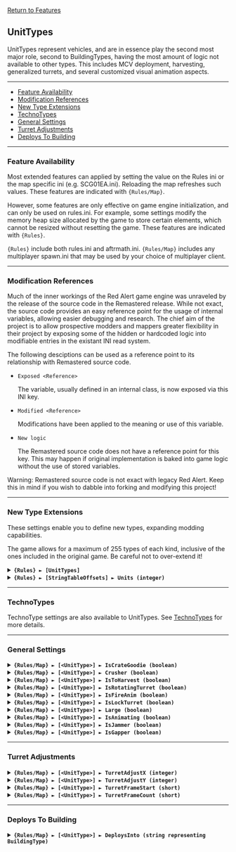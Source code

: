 [Return to Features](./features.md)

## UnitTypes

UnitTypes represent vehicles, and are in essence play the second most major role, second to BuildingTypes, having the most amount of logic not available to other types. This includes MCV deployment, harvesting, generalized turrets, and several customized visual animation aspects.

-------

 - [Feature Availability](#feature-availability)
 - [Modification References](#modification-references) 
 - [New Type Extensions](#new-type-extensions) 
 - [TechnoTypes](#technotypes) 
 - [General Settings](#general-settings) 
 - [Turret Adjustments](#turret-adjustments) 
 - [Deploys To Building](#deploys-to-building) 

-------

### Feature Availability

Most extended features can applied by setting the value on the Rules ini or the map specific ini (e.g. SCG01EA.ini). Reloading the map refreshes such values. These features are indicated with `{Rules/Map}`.

However, some features are only effective on game engine initialization, and can only be used on rules.ini. For example, some settings modify the memory heap size allocated by the game to store certain elements, which cannot be resized without resetting the game. These features are indicated with `{Rules}`.

`{Rules}` include both rules.ini and aftrmath.ini. `{Rules/Map}` includes any multiplayer spawn.ini that may be used by your choice of multiplayer client.

-------

### Modification References

Much of the inner workings of the Red Alert game engine was unraveled by the release of the source code in the Remastered release. While not exact, the source code provides an easy reference point for the usage of internal variables, allowing easier debugging and research. The chief aim of the project is to allow prospective modders and mappers greater flexibility in their project by exposing some of the hidden or hardcoded logic into modifiable entries in the existant INI read system.

The following desciptions can be used as a reference point to its relationship with Remastered source code.

 - ```Exposed <Reference>```
   
   The variable, usually defined in an internal class, is now exposed via this INI key.

 - ```Modified <Reference>```
   
   Modifications have been applied to the meaning or use of this variable.

 - ```New logic```

   The Remastered source code does not have a reference point for this key. This may happen if original implementation is baked into game logic without the use of stored variables.

Warning: Remastered source code is not exact with legacy Red Alert. Keep this in mind if you wish to dabble into forking and modifying this project!

-------

### New Type Extensions

These settings enable you to define new types, expanding modding capabilities.

The game allows for a maximum of 255 types of each kind, inclusive of the ones included in the original game. Be careful not to over-extend it!

<details>
  <summary><b><code>{Rules} ► [UnitTypes]</code></b></summary>

```New logic```

This section carries a zero-based list of IDs to be recognized as new UnitType.

Care must be taken that the list keys follow the zero-based index exactly. Duplicate keys (e.g. two '0='), or missing keys, may crash the game at boot. The requirement for strict ordering may change in the future.

Example as follows:

```ini
[UnitTypes]
0=5TNK
1=SAPC
```

</details>

<details>
  <summary><b><code>{Rules} ► [StringTableOffsets] ► Units (integer)</code></b></summary>

```New logic```
  
The `Name` entries can be used to set the names of objects, but is limited to 30 across all instances before the game crashes. Instead, it is recommended to utilize `CONQUER.ENG` and its language counterparts to supply these names.

This specifies the string entry location within `CONQUER.ENG` of new technotype entries. The index used is denoted by [Type] + [index in the new types section] + 1.

For example, if `[StringTableOffsets] ► Units` is set to 400 and `[UnitTypes] ► 2` is set to SAPC, then the string table entry for `[SAPC]` is 400 + 2 + 1 = **403**

Ensure that `CONQUER.ENG` has sufficient entries, as attempting to read a missing entry will crash the game when hovering over the affected unit.

Do not create entries that exceed 1000 as the game will route to `DEBUG.ENG` instead, which for now is beyond the scope of the project.

If not defined, or set to -1, all additional unit types will default their names to the 'Civilian' text entry.

</details>

-------

### TechnoTypes

TechnoType settings are also available to UnitTypes. See [TechnoTypes](./technotypes.md) for more details.

-------

### General Settings

<details>
  <summary><b><code>{Rules/Map} ► [&lt;UnitType&gt;] ► IsCrateGoodie (boolean)</code></b></summary>

```Exposed UnitTypeClass->IsCrateGoodie```

Determines if this unit can be spawned from a goodie crate.

</details>

<details>
  <summary><b><code>{Rules/Map} ► [&lt;UnitType&gt;] ► Crusher (boolean)</code></b></summary>

```Exposed UnitTypeClass->IsCrusher```

Determines if this unit can crush infantry that does not have `Crushable` set. By default, wheeled units (such as the Ranger) do not crush infantry, while tracked units (such as the tanks) do.

</details>

<details>
  <summary><b><code>{Rules/Map} ► [&lt;UnitType&gt;] ► IsToHarvest (boolean)</code></b></summary>

```Exposed UnitTypeClass->IsToHarvest```

Determines if this unit performs harvesting operations when over an ore patch. *The harvester behavior overrides have not yet been fully dehardcoded, so this switch does not have much use.*

</details>

<details>
  <summary><b><code>{Rules/Map} ► [&lt;UnitType&gt;] ► IsRotatingTurret (boolean)</code></b></summary>

```Exposed UnitTypeClass->IsRadarEquipped```

Determines if this unit renders a rotating radar dish above its sprite. If set to true, the unit uses its turret frames for its radar dish.

</details>

<details>
  <summary><b><code>{Rules/Map} ► [&lt;UnitType&gt;] ► IsFireAnim (boolean)</code></b></summary>

```Exposed UnitTypeClass->IsFireAnim```

Determines if this unit renders a firing animation when firing.

</details>

<details>
  <summary><b><code>{Rules/Map} ► [&lt;UnitType&gt;] ► IsLockTurret (boolean)</code></b></summary>

```Exposed UnitTypeClass->IsLockTurret```

*Functionality to be determined*

</details>

<details>
  <summary><b><code>{Rules/Map} ► [&lt;UnitType&gt;] ► Large (boolean)</code></b></summary>

```Exposed UnitTypeClass->IsGigundo```

Determines if the image of this unit is larger than the cell size of 24x24 pixels.\
This allows the adjecent cells to be re-rendered and prevent clipping and other graphical distortions. Note that this is supported for images up to 96x96 pixels, due to the new refresh window of 3x3 cells.

Note that this does not determine the size of the unit select box. This is determined solely by the size of the unit's image.

</details>

<details>
  <summary><b><code>{Rules/Map} ► [&lt;UnitType&gt;] ► IsAnimating (boolean)</code></b></summary>

```Exposed UnitTypeClass->IsAnimating```

Determines if this unit constantly animates, like a Visceroid. *Does not work as expected, consider using IsRotatingTurret with customized turret settings instead.*

</details>

<details>
  <summary><b><code>{Rules/Map} ► [&lt;UnitType&gt;] ► IsJammer (boolean)</code></b></summary>

```Exposed UnitTypeClass->IsJammer```

Determines if this unit acts like the Radar Jammer and can jam nearby radar domes.

</details>

<details>
  <summary><b><code>{Rules/Map} ► [&lt;UnitType&gt;] ► IsGapper (boolean)</code></b></summary>

```Exposed UnitTypeClass->IsGapper```

Determines if this unit acts like the Mobile Gap Generator and produces shroud around its vicinity.

</details>

-------

### Turret Adjustments

<details>
  <summary><b><code>{Rules/Map} ► [&lt;UnitType&gt;] ► TurretAdjustX (integer)</code></b></summary>

```New logic```

Determines the horizontal turret offset

</details>

<details>
  <summary><b><code>{Rules/Map} ► [&lt;UnitType&gt;] ► TurretAdjustY (integer)</code></b></summary>

```New logic```

Determines the vertical turret offset

</details>

<details>
  <summary><b><code>{Rules/Map} ► [&lt;UnitType&gt;] ► TurretFrameStart (short)</code></b></summary>

```New logic```

Determines the frame of the image used for the start of the turret animation. Useful in conjunction with `IsRotatingTurret` for objects that sport a custom turret.

</details>

<details>
  <summary><b><code>{Rules/Map} ► [&lt;UnitType&gt;] ► TurretFrameCount (short)</code></b></summary>

```New logic```

Determines the number of frames used for the turret animation. Useful in conjunction with `IsRotatingTurret` for objects that sport a custom turret.

</details>

-------

### Deploys To Building

<details>
  <summary><b><code>{Rules/Map} ► [&lt;UnitType&gt;] ► DeploysInto (string representing BuildingType)</code></b></summary>

```New logic```

Allows the unit to unpack into the indicated structure. Also enables the deploy cursor when hovering over the unit while selected, if not already enabled. Defaults to YARD for the MCV, none otherwise. Invalid buildingtype strings are treated as none.

The created building will be offset at the cell -1,-1 (directly north-west) from the unit's location. This may change in the future towards an automatic centering.

For the moment, teams with units with this modified characteristic may use the Undeploy mission to deploy.

Interactions with other deploy logic (such as unloading passengers) are not presently known.

</details>
